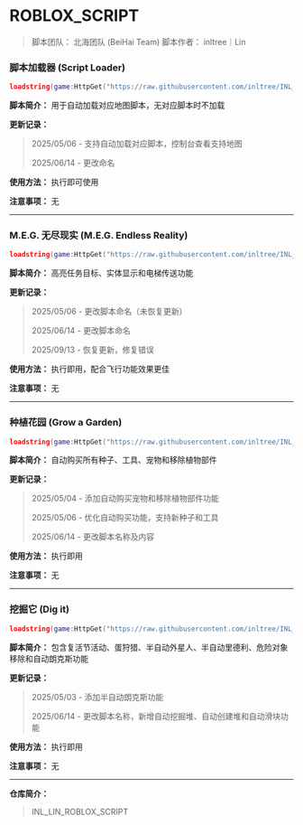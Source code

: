 # ROBLOX_SCRIPT

> 脚本团队： 北海团队 (BeiHai Team) 
> 脚本作者： inltree｜Lin

### 脚本加载器 (Script Loader)

```lua
loadstring(game:HttpGet("https://raw.githubusercontent.com/inltree/INL_LIN_ROBLOX_SCRIPT/main/INL_SCRIPT_LOADER.lua"))()
```

**脚本简介：** 用于自动加载对应地图脚本，无对应脚本时不加载

**更新记录：**

> 2025/05/06 - 支持自动加载对应脚本，控制台查看支持地图
> 
> 2025/06/14 - 更改命名

**使用方法：** 执行即可使用

**注意事项：** 无

---

### M.E.G. 无尽现实 (M.E.G. Endless Reality)

```lua
loadstring(game:HttpGet("https://raw.githubusercontent.com/inltree/INL_LIN_ROBLOX_SCRIPT/main/M.E.G._Endless_Reality.lua"))()
```

**脚本简介：** 高亮任务目标、实体显示和电梯传送功能

**更新记录：**

> 2025/05/06 - 更改脚本命名（未恢复更新）
>
> 2025/06/14 - 更改脚本命名
> 
> 2025/09/13 - 恢复更新，修复错误

**使用方法：** 执行即用，配合飞行功能效果更佳

**注意事项：** 无

---

### 种植花园 (Grow a Garden)

```lua
loadstring(game:HttpGet("https://raw.githubusercontent.com/inltree/INL_LIN_ROBLOX_SCRIPT/main/Grow_a_Garden.lua"))()
```

**脚本简介：** 自动购买所有种子、工具、宠物和移除植物部件

**更新记录：**

> 2025/05/04 - 添加自动购买宠物和移除植物部件功能
> 
> 2025/05/06 - 优化自动购买功能，支持新种子和工具
> 
> 2025/06/14 - 更改脚本名称及内容

**使用方法：** 执行即用

**注意事项：** 无

---

### 挖掘它 (Dig it)

```lua
loadstring(game:HttpGet("https://raw.githubusercontent.com/inltree/INL_LIN_ROBLOX_SCRIPT/main/Dig_it.lua"))()
```

**脚本简介：** 包含复活节活动、蛋狩猎、半自动外星人、半自动里德利、危险对象移除和自动朗克斯功能

**更新记录：**

> 2025/05/03 - 添加半自动朗克斯功能
> 
> 2025/06/14 - 更改脚本名称，新增自动挖掘堆、自动创建堆和自动滑块功能

**使用方法：** 执行即用

**注意事项：** 无

---

**仓库简介：**
> INL_LIN_ROBLOX_SCRIPT

